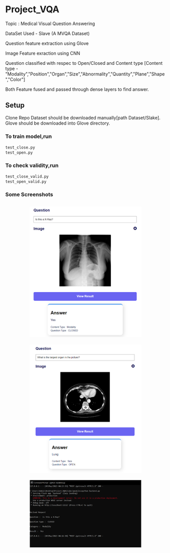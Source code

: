 # Project_VQA

Topic : Medical Visual Question Answering

DataSet Used - Slave (A MVQA Dataset)

Question feature extraction using Glove

Image Feature exraction using CNN

Question classified with respec to Open/Closed and Content type
[Content type - "Modality","Position","Organ","Size","Abnormality","Quantity","Plane","Shape","Color"]

Both Feature fused and passed through dense layers to find answer.

## Setup

Clone Repo
Dataset should be downloaded manually[path Dataset/Slake].
Glove should be downloaded into Glove directory.

### To train model,run

    test_close.py
    test_open.py
    
### To check validity,run

    test_close_valid.py
    test_open_valid.py

### Some Screenshots

<p align="center">
  <img src="TempFiles/Close_modality.PNG" width="350" style="margin:10px">
  <img src="TempFiles/Open_size.PNG" width="350" style="margin:10px"><BR>
  <img src="TempFiles/backend.PNG" width="350" style="margin:10px">
</p>